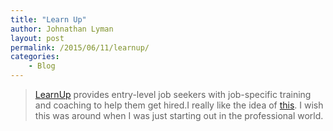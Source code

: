 ```yaml
---
title: "Learn Up"
author: Johnathan Lyman
layout: post
permalink: /2015/06/11/learnup/
categories:
    - Blog
---
```


> [LearnUp](http://www.learnup.com) provides entry-level job seekers with job-specific training and coaching to help them get hired.I really like the idea of [this](http://www.learnup.com). I wish this was around when I was just starting out in the professional world.

